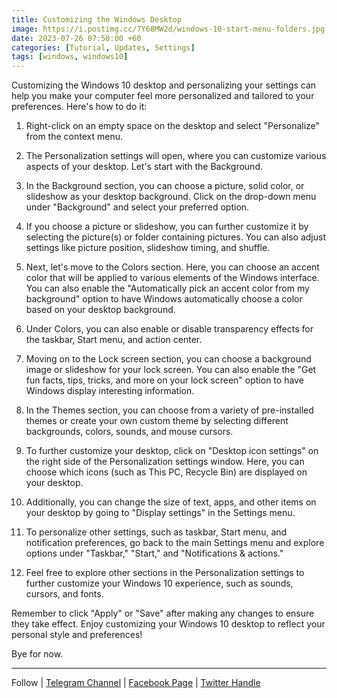 ```yaml
---
title: Customizing the Windows Desktop
image: https://i.postimg.cc/7Y68MW2d/windows-10-start-menu-folders.jpg
date: 2023-07-26 07:50:00 +60
categories: [Tutorial, Updates, Settings]
tags: [windows, windows10]
---
```


Customizing the Windows 10 desktop and personalizing your settings can help you make your computer feel more personalized and tailored to your preferences. Here's how to do it:

1. Right-click on an empty space on the desktop and select "Personalize" from the context menu.

2. The Personalization settings will open, where you can customize various aspects of your desktop. Let's start with the Background.

3. In the Background section, you can choose a picture, solid color, or slideshow as your desktop background. Click on the drop-down menu under "Background" and select your preferred option.

4. If you choose a picture or slideshow, you can further customize it by selecting the picture(s) or folder containing pictures. You can also adjust settings like picture position, slideshow timing, and shuffle.

5. Next, let's move to the Colors section. Here, you can choose an accent color that will be applied to various elements of the Windows interface. You can also enable the "Automatically pick an accent color from my background" option to have Windows automatically choose a color based on your desktop background.

6. Under Colors, you can also enable or disable transparency effects for the taskbar, Start menu, and action center.

7. Moving on to the Lock screen section, you can choose a background image or slideshow for your lock screen. You can also enable the "Get fun facts, tips, tricks, and more on your lock screen" option to have Windows display interesting information.

8. In the Themes section, you can choose from a variety of pre-installed themes or create your own custom theme by selecting different backgrounds, colors, sounds, and mouse cursors.

9. To further customize your desktop, click on "Desktop icon settings" on the right side of the Personalization settings window. Here, you can choose which icons (such as This PC, Recycle Bin) are displayed on your desktop.

10. Additionally, you can change the size of text, apps, and other items on your desktop by going to "Display settings" in the Settings menu.

11. To personalize other settings, such as taskbar, Start menu, and notification preferences, go back to the main Settings menu and explore options under "Taskbar," "Start," and "Notifications & actions."

12. Feel free to explore other sections in the Personalization settings to further customize your Windows 10 experience, such as sounds, cursors, and fonts.

Remember to click "Apply" or "Save" after making any changes to ensure they take effect. Enjoy customizing your Windows 10 desktop to reflect your personal style and preferences!


Bye for now.  

---

Follow | [Telegram Channel](https://t.me/pcdrills/) | [Facebook Page](https://facebook.com/pcdrillsofficial/) | [Twitter Handle](https://twitter.com/pc_drills)

